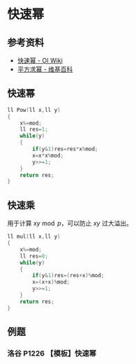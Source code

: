 # 快速幂

## 参考资料

- [快速幂 - OI Wiki](https://oi-wiki.org/math/binary-exponentiation/)
- [平方求幂 - 维基百科](https://zh.wikipedia.org/wiki/平方求幂)

## 快速幂

```cpp
ll Pow(ll x,ll y)
{
	x%=mod;
	ll res=1;
	while(y)
	{
		if(y&1)res=res*x%mod;
		x=x*x%mod;
		y>>=1;
	}
	return res;
}
```

## 快速乘

用于计算 $xy\bmod p$，可以防止 $xy$ 过大溢出。

```cpp
ll mul(ll x,ll y)
{
	x%=mod;
	ll res=0;
	while(y)
	{
		if(y&1)res=(res+x)%mod;
		x=(x+x)%mod;
		y>>=1;
	}
	return res;
}
```

## 例题

### 洛谷 P1226 【模板】快速幂

<Problem id="P1226" />
